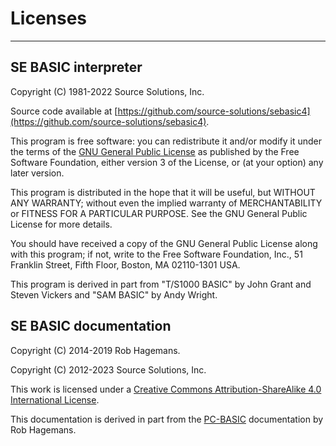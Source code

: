 # Licenses
***
## SE BASIC interpreter

Copyright (C) 1981-2022 Source Solutions, Inc.

Source code available at [https://github.com/source-solutions/sebasic4](https://github.com/source-solutions/sebasic4).


This program is free software: you can redistribute it and/or modify it under
the terms of the [GNU General Public License](http://www.gnu.org/licenses/gpl-3.0.en.html) as published by the Free Software
Foundation, either version 3 of the License, or (at your option) any later
version.

This program is distributed in the hope that it will be useful, but WITHOUT ANY WARRANTY; without even the implied warranty of MERCHANTABILITY or FITNESS FOR A PARTICULAR PURPOSE. See the GNU General Public License for more details.

You should have received a copy of the GNU General Public License along with
this program; if not, write to the Free Software Foundation, Inc., 51 Franklin
Street, Fifth Floor, Boston, MA 02110-1301 USA.

This program is derived in part from "T/S1000 BASIC" by John Grant and Steven
Vickers and "SAM BASIC" by Andy Wright.

## SE BASIC documentation

Copyright (C) 2014-2019 Rob Hagemans.

Copyright (C) 2012-2023 Source Solutions, Inc.

This work is licensed under a
[Creative Commons Attribution-ShareAlike 4.0 International License](http://creativecommons.org/licenses/by-sa/4.0/legalcode).

This documentation is derived in part from the [PC-BASIC](http://robhagemans.github.io/pcbasic/doc/2.0/) documentation by
Rob Hagemans.
